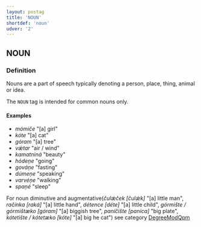 ```yaml
---
layout: postag
title: 'NOUN'
shortdef: 'noun'
udver: '2'
---
```


## NOUN

### Definition

Nouns are a part of speech typically denoting a person, place, thing, animal or idea.

The `NOUN` tag is intended for common nouns only. 


#### Examples

- _mómiče_ "[a] girl"
- _kóte_ "[a] cat"
- _góram_ "[a] tree"
- _vǽtar_ "air / wind"
- _kamatniná_ "beauty"
- _hódeņe_ "going"
- _gováņe_ "fasting"
- _dúmeņe_ "speaking"
- _varvéņe_ "walking"
- _spaņé_ "sleep"

For noun diminutive and augmentative(_čulǽček [čulǽk]_ "[a] little man", _račínka [raká]_ "[a] little hand", _détence [déte]_ "[a] 
little child", _górmište / górmištæko [góram]_ "[a] biggish tree", _paníčište [paníca]_ "big plate", _kótetište / kótetæko [kóte]_ "[a] big he cat") 
see category [DegreeModQpm](../feat/DegreeModQpm.md)
